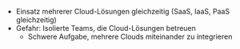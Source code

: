 - Einsatz mehrerer Cloud-Lösungen gleichzeitig (SaaS, IaaS, PaaS gleichzeitig)
- Gefahr: Isolierte Teams, die Cloud-Lösungen betreuen
	- Schwere Aufgabe, mehrere Clouds miteinander zu integrieren